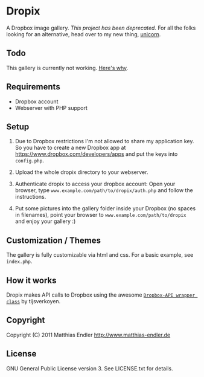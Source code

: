 Dropix
======

A Dropbox image gallery. *This project has been deprecated.*
For all the folks looking for an alternative,  head over to
my new thing, [unicorn](http://www.github.com/mre/unicorn). 

## Todo

This gallery is currently not working. [Here's why][2]. 

## Requirements

* Dropbox account
* Webserver with PHP support


## Setup

1. Due to Dropbox restrictions I'm not allowed to share my application
   key. So you have to create a new Dropbox app at https://www.dropbox.com/developers/apps
   and put the keys into `config.php`.

2. Upload the whole dropix directory to your webserver.

3. Authenticate dropix to access your dropbox account:
   Open your browser, type `www.example.com/path/to/dropix/auth.php` and
   follow the instructions.

4. Put some pictures into the gallery folder inside your Dropbox (no
   spaces in filenames), point your browser to `www.example.com/path/to/dropix` and enjoy your
   gallery :)


## Customization / Themes

The gallery is fully customizable via html and css. For a basic example,
see `index.php`.


## How it works

Dropix makes API calls to Dropbox using the awesome
[`Dropbox-API wrapper class`][1] by tijsverkoyen.


## Copyright

Copyright (C) 2011 Matthias Endler
http://www.matthias-endler.de


## License

GNU General Public License version 3.
See LICENSE.txt for details.


[1]: https://github.com/tijsverkoyen/Dropbox
[2]: https://github.com/mre/dropix/issues/1
